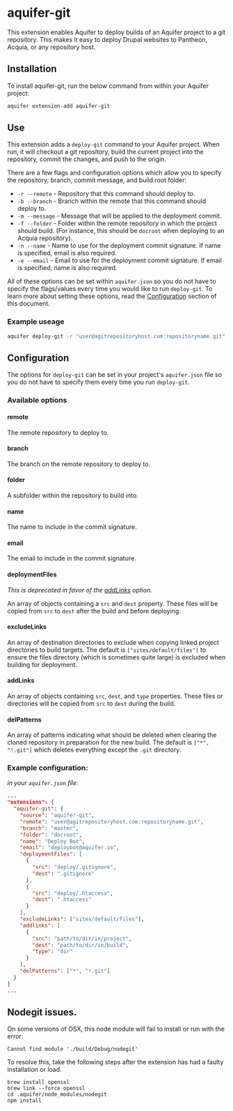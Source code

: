# aquifer-git
This extension enables Aquifer to deploy builds of an Aquifer project to a git repository. This makes it easy to deploy Drupal websites to Pantheon, Acquia, or any repository host.

## Installation
To install aquifer-git, run the below command from within your Aquifer project:

```bash
aquifer extension-add aquifer-git
```

## Use
This extension adds a `deploy-git` command to your Aquifer project. When run, it will checkout a git repository, build the current project into the repository, commit the changes, and push to the origin.

There are a few flags and configuration options which allow you to specify the repository, branch, commit message, and build root folder:

* `-r --remote` - Repository that this command should deploy to.
* `-b --branch` - Branch within the remote that this command should deploy to.
* `-m --message` - Message that will be applied to the deployment commit.
* `-f --folder` - Folder within the remote repository in which the project should build. (For instance, this should be `docroot` when deploying to an Acquia repository).
* `-n --name` - Name to use for the deployment commit signature. If name is specified, email is also required.
* `-e --email` - Email to use for the deployment commit signature. If email is specified, name is also required.

All of these options can be set within `aquifer.json` so you do not have to specify the flags/values every time you would like to run `deploy-git`. To learn more about setting these options, read the [Configuration](#configuration) section of this document.

### Example useage
```bash
aquifer deploy-git -r "user@agitrepositoryhost.com:repositoryname.git" -b "master" -m "Version 2.0" -f "docroot"
```

## Configuration
The options for `deploy-git` can be set in your project's `aquifer.json` file so you do not have to specify them every time you run `deploy-git`.

### Available options

#### remote

The remote repository to deploy to.

#### branch

The branch on the remote repository to deploy to.

#### folder

A subfolder within the repository to build into.

#### name

The name to include in the commit signature.

#### email

The email to include in the commit signature.

#### deploymentFiles

_This is deprecated in favor of the [addLinks](#addlinks) option._

An array of objects containing a `src` and `dest` property. These files will be copied from `src` to `dest` after the build and before deploying.

#### excludeLinks

An array of destination directories to exclude when copying linked project directories to build targets. The default is `["sites/default/files"]` to ensure the files directory (which is sometimes quite large) is excluded when building for deployment.

#### addLinks

An array of objects containing `src`, `dest`, and `type` properties. These files or directories will be copied from `src` to `dest` during the build.

#### delPatterns

An array of patterns indicating what should be deleted when clearing the cloned repository in preparation for the new build. The default is `["*", "!.git"]` which deletes everything except the `.git` directory.

### Example configuration:

_in your `aquifer.json` file:_
```json
...
"extensions": {
  "aquifer-git": {
    "source": "aquifer-git",
    "remote": "user@agitrepositoryhost.com:repositoryname.git",
    "branch": "master",
    "folder": "docroot",
    "name": "Deploy Bot",
    "email": "deploybot@aquifer.io",
    "deploymentFiles": [
      {
        "src": "deploy/.gitignore",
        "dest": ".gitignore"
      },
      {
        "src": "deploy/.htaccess",
        "dest": ".htaccess"
      }
    ],
    "excludeLinks": ["sites/default/files"],
    "addlinks": [
      {
        "src": "path/to/dir/in/project",
        "dest": "path/to/dir/in/build",
        "type": "dir"
      }
    ],
    "delPatterns": ["*", "!.git"]
  }
}
...
```

## Nodegit issues.
On some versions of OSX, this node module will fail to install or run with the error:
```
Cannot find module './build/Debug/nodegit'
```

To resolve this, take the following steps after the extension has had a faulty installation or load.
```
brew install openssl
brew link --force openssl
cd .aquifer/node_modules/nodegit
npm install
```

